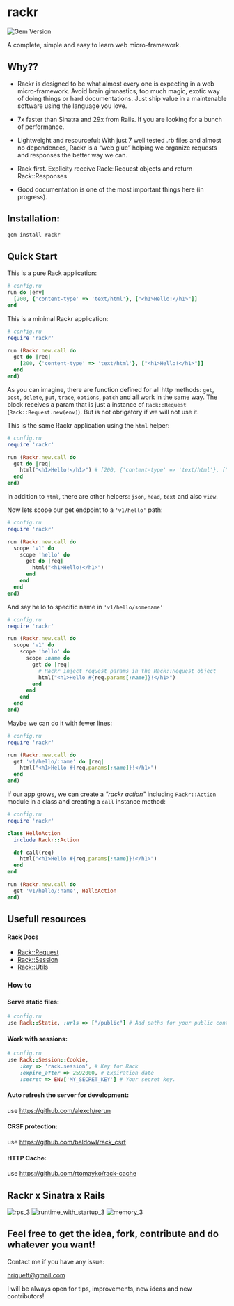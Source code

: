 # rackr
![Gem Version](https://img.shields.io/gem/v/rackr?style=social)


A complete, simple and easy to learn web micro-framework.

## Why??

- Rackr is designed to be what almost every one is expecting in a web micro-framework. Avoid brain gimnastics, too much magic, exotic way of doing things or hard documentations. Just ship value in a maintenable software using the language you love.

- 7x faster than Sinatra and 29x from Rails. If you are looking for a bunch of performance.

- Lightweight and resourceful: With just 7 well tested .rb files and almost no dependences, Rackr is a “web glue” helping we organize requests and responses the better way we can.

- Rack first. Explicity receive Rack::Request objects and return Rack::Responses 

- Good documentation is one of the most important things here (in progress).

## Installation:

```bash
gem install rackr
```

## Quick Start
This is a pure Rack application:

```ruby
# config.ru
run do |env|
  [200, {'content-type' => 'text/html'}, ["<h1>Hello!</h1>"]]
end
```

This is a minimal Rackr application:
```ruby
# config.ru
require 'rackr'

run (Rackr.new.call do
  get do |req|
    [200, {'content-type' => 'text/html'}, ["<h1>Hello!</h1>"]]
  end
end)
```
As you can imagine, there are function defined for all http methods: `get`, `post`, `delete`, `put`, `trace`, `options`, `patch` and all work in the same way. The block receives a param that is just a instance of `Rack::Request` (`Rack::Request.new(env)`). But is not obrigatory if we will not use it.

This is the same Rackr application using the `html` helper:
```ruby
# config.ru
require 'rackr'

run (Rackr.new.call do
  get do |req|
    html("<h1>Hello!</h1>") # [200, {'content-type' => 'text/html'}, ["<h1>Hello!</h1>"]]
  end
end)
```
In addition to `html`, there are other helpers: `json`, `head`, `text` and also `view`.

Now lets scope our get endpoint to a `'v1/hello'` path:
```ruby
# config.ru
require 'rackr'

run (Rackr.new.call do
  scope 'v1' do
    scope 'hello' do
      get do |req|
        html("<h1>Hello!</h1>")
      end
    end
  end
end)
```

And say hello to specific name in `'v1/hello/somename'`
```ruby
# config.ru
require 'rackr'

run (Rackr.new.call do
  scope 'v1' do
    scope 'hello' do
      scope :name do
        get do |req|
          # Rackr inject request params in the Rack::Request object
          html("<h1>Hello #{req.params[:name]}!</h1>")
        end
      end
    end
  end
end)
```

Maybe we can do it with fewer lines:
```ruby
# config.ru
require 'rackr'

run (Rackr.new.call do
  get 'v1/hello/:name' do |req|
    html("<h1>Hello #{req.params[:name]}!</h1>")
  end
end)
```

If our app grows, we can create a *"rackr action"* including `Rackr::Action` module in a class and creating a `call` instance method:

```ruby
# config.ru
require 'rackr'

class HelloAction
  include Rackr::Action

  def call(req)
    html("<h1>Hello #{req.params[:name]}!</h1>")
  end
end

run (Rackr.new.call do
  get 'v1/hello/:name', HelloAction
end)
```

## Usefull resources

#### Rack Docs

- [Rack::Request](https://www.rubydoc.info/github/rack/rack/Rack/Request)
- [Rack::Session](https://www.rubydoc.info/github/rack/rack/Rack/Session)
- [Rack::Utils](https://www.rubydoc.info/github/rack/rack/Rack/Utils)

### How to

#### Serve static files:
```ruby
# config.ru
use Rack::Static, :urls => ["/public"] # Add paths for your public content
```
#### Work with sessions:

```ruby
# config.ru
use Rack::Session::Cookie,
    :key => 'rack.session', # Key for Rack 
    :expire_after => 2592000, # Expiration date
    :secret => ENV['MY_SECRET_KEY'] # Your secret key. 
```

#### Auto refresh the server for development:

use https://github.com/alexch/rerun

#### CRSF protection:

use https://github.com/baldowl/rack_csrf

#### HTTP Cache:

use https://github.com/rtomayko/rack-cache

## Rackr x Sinatra x Rails

![rps_3](https://github.com/user-attachments/assets/12322571-cf84-46c2-a15f-0b9dba516df7)
![runtime_with_startup_3](https://github.com/user-attachments/assets/4867414d-6de1-47b0-9b22-f8aeb0e93100)
![memory_3](https://github.com/user-attachments/assets/9f98f2f9-81b5-4fa3-be72-920b1aca85f6)

## Feel free to get the idea, fork, contribute and do whatever you want!

Contact me if you have any issue:

hriqueft@gmail.com

I will be always open for tips, improvements, new ideas and new contributors! 

